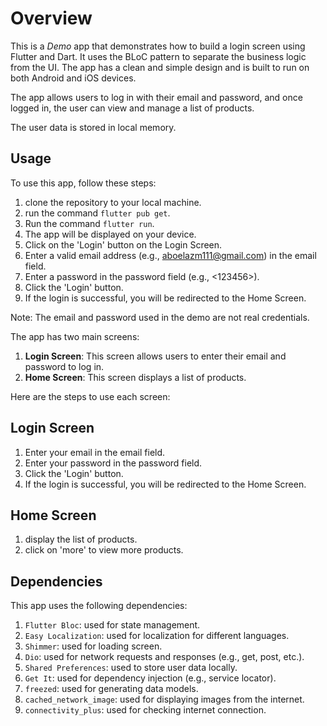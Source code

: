 # Overview

This is a *Demo* app that demonstrates how to build a login screen using Flutter and Dart. It uses the BLoC pattern to separate the business logic from the UI. The app has a clean and simple design and is built to run on both Android and iOS devices.

The app allows users to log in with their email and password, and once logged in, the user can view and manage a list of products.

The user data is stored in local memory.

## Usage

To use this app, follow these steps:

1. clone the repository to your local machine.
2. run the command `flutter pub get`.
3. Run the command `flutter run`.
4. The app will be displayed on your device.
5. Click on the 'Login' button on the Login Screen.
6. Enter a valid email address (e.g., <aboelazm111@gmail.com>) in the email field.
7. Enter a password in the password field (e.g., <123456>).
8. Click the 'Login' button.
9. If the login is successful, you will be redirected to the Home Screen.

Note: The email and password used in the demo are not real credentials.

The app has two main screens:

1. **Login Screen**: This screen allows users to enter their email and password to log in.
2. **Home Screen**: This screen displays a list of products.

Here are the steps to use each screen:

## Login Screen

1. Enter your email in the email field.
2. Enter your password in the password field.
3. Click the 'Login' button.
4. If the login is successful, you will be redirected to the Home Screen.

## Home Screen

1. display the list of products.
2. click on 'more' to view more products.

## Dependencies

This app uses the following dependencies:

1. `Flutter Bloc`: used for state management.
2. `Easy Localization`: used for localization for different languages.
3. `Shimmer`: used for loading screen.
4. `Dio`: used for network requests and responses (e.g., get, post, etc.).
5. `Shared Preferences`: used to store user data locally.
6. `Get It`: used for dependency injection (e.g., service locator).
7. `freezed`: used for generating data models.
8. `cached_network_image`: used for displaying images from the internet.
9. `connectivity_plus`: used for checking internet connection.

